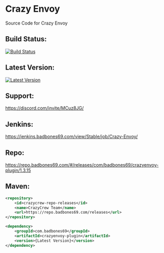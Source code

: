 # Crazy Envoy
Source Code for Crazy Envoy

## Build Status:
[![Build Status](https://jenkins.badbones69.com/view/Stable/job/Crazy-Auctions/badge/icon)](https://jenkins.badbones69.com/view/Stable/job/Crazy-Auctions/)
 
## Latest Version:
[![Latest Version](https://img.shields.io/badge/Latest%20Version-1.3.15-blue)](https://github.com/badbones69/Crazy-Envoy/releases/latest)

## Support:
https://discord.com/invite/MCuz8JG/

## Jenkins: 
https://jenkins.badbones69.com/view/Stable/job/Crazy-Envoy/
 
## Repo:
https://repo.badbones69.com/#/releases/com/badbones69/crazyenvoy-plugin/1.3.15

## Maven:
```xml
<repository>
    <id>crazycrew-repo-releases</id>
    <name>CrazyCrew Team</name>
    <url>https://repo.badbones69.com/releases</url>
</repository>

<dependency>
    <groupId>com.badbones69</groupId>
    <artifactId>crazyenvoy-plugin</artifactId>
    <version>{Latest Version}</version>
</dependency>
```